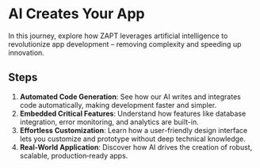 # AI Creates Your App

In this journey, explore how ZAPT leverages artificial intelligence to revolutionize app development – removing complexity and speeding up innovation.

## Steps

1. **Automated Code Generation**: See how our AI writes and integrates code automatically, making development faster and simpler.
2. **Embedded Critical Features**: Understand how features like database integration, error monitoring, and analytics are built-in.
3. **Effortless Customization**: Learn how a user-friendly design interface lets you customize and prototype without deep technical knowledge.
4. **Real-World Application**: Discover how AI drives the creation of robust, scalable, production‐ready apps.